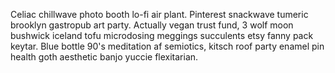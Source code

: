 Celiac chillwave photo booth lo-fi air plant. Pinterest snackwave tumeric brooklyn gastropub art party. Actually vegan trust fund, 3 wolf moon bushwick iceland tofu microdosing meggings succulents etsy fanny pack keytar. Blue bottle 90's meditation af semiotics, kitsch roof party enamel pin health goth aesthetic banjo yuccie flexitarian.